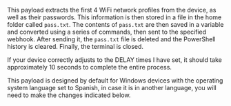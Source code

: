 This payload extracts the first 4 WiFi network profiles from the device, as well as their passwords. This information is then stored in a file in the home folder called `pass.txt`. The contents of `pass.txt` are then saved in a variable and converted using a series of commands, then sent to the specified webhook. After sending it, the `pass.txt` file is deleted and the PowerShell history is cleared. Finally, the terminal is closed.

If your device correctly adjusts to the DELAY times I have set, it should take approximately 10 seconds to complete the entire process.

This payload is designed by default for Windows devices with the operating system language set to Spanish, in case it is in another language, you will need to make the changes indicated below.
